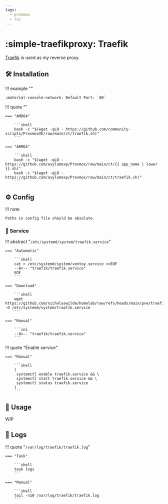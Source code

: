 ```yaml
---
tags:
  - proxmox
  - lxc
---
```

# :simple-traefikproxy: Traefik

[Traefik][1] is used as my reverse proxy.

## :hammer_and_wrench: Installation

!!! example ""

    :material-console-network: Default Port: `80`

!!! quote ""

    === "AMD64"

        ```shell
        bash -c "$(wget -qLO - https://github.com/community-scripts/ProxmoxVE/raw/main/ct/traefik.sh)"
        ```

    === "ARM64"

        ```shell
        bash -c "$(wget -qLO - https://github.com/asylumexp/Proxmox/raw/main/ct/{{ app_name | lower }}.sh)"
        bash -c "$(wget -qLO - https://github.com/asylumexp/Proxmox/raw/main/ct/traefik.sh)"
        ```

## :gear: Config

!!! note

    Paths in config file should be absolute.

### :handshake: Service

!!! abstract "`/etc/systemd/system/traefik.service`"

    === "Automatic"

        ```shell
        cat > /etc/systemd/system/ventoy.service <<EOF
        --8<-- "traefik/traefik.service"
        EOF
        ```

    === "Download"

        ```shell
        wget https://github.com/nicholaswilde/homelab/raw/refs/heads/main/pve/traefik/traefik.service -O /etc/systemd/system/traefik.service
        ```
        
    === "Manual"

        ```ini
        --8<-- "traefik/traefik.service"
        ```
    
!!! quote "Enable service"

    === "Manual"
    
        ```shell
        (
         systemctl enable traefik.service && \
         systemctl start traefik.service && \
         systemctl status traefik.service
        ) 
        ```

## :pencil: Usage

WIP

## :file_folder: Logs

!!! quote "`/var/log/traefik/traefik.log`"

    === "Task"

        ```shell
        task logs
        ```
        
    === "Manual"
    
        ```shell
        tail -n10 /var/log/traefik/traefik.log
        ```

[1]: <https://traefik.io/traefik/>
